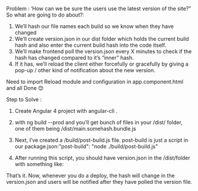 
Problem :  ‘How can we be sure the users use the latest version of the site?”
So what are going to do about?:    
1.	We’ll hash our file names each build so we know when they have changed
2.	We’ll create version.json in our dist folder which holds the current build hash and also enter the current build hash into the code itself.
3.	We’ll make frontend poll the version.json every X minutes to check if the hash has changed compared to it’s “inner” hash.
4.	If it has, we’ll reload the client either forcefully or gracefully by giving a pop-up / other kind of notification about the new version.

Need to import Reload module and configuration in app.component.html and all Done 😊
 
Step to Solve :
1. Create Angular 4 project with angular-cli .
2. with ng build --prod and you’ll get bunch of files in your /dist/ folder, one of them being /dist/main.somehash.bundle.js 


 
3. Next, I’ve created a /build/post-build.js file. post-build is just a script in our package.json:"post-build": "node ./build/post-build.js"
 
 
4. After running this script, you should have version.json in the /dist/folder with something like:
 

That’s it. Now, whenever you do a deploy, the hash will change in the version.json and users will be notified after they have polled the version file. 
 
